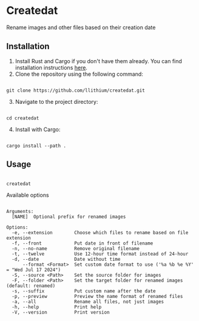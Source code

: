 # Createdat

Rename images and other files based on their creation date

## Installation

1. Install Rust and Cargo if you don't have them already. You can find installation instructions [here](https://www.rust-lang.org/tools/install).
2. Clone the repository using the following command:

```shell

git clone https://github.com/llithium/createdat.git

```

3. Navigate to the project directory:

```shell

cd createdat

```

4. Install with Cargo:

```shell

cargo install --path .

```

## Usage

```shell

createdat

```

Available options

```

Arguments:
  [NAME]  Optional prefix for renamed images

Options:
  -e, --extension        Choose which files to rename based on file extension
  -f, --front            Put date in front of filename
  -n, --no-name          Remove original filename
  -t, --twelve           Use 12-hour time format instead of 24-hour
  -d, --date             Date without time
      --format <Format>  Set custom date format to use ('%a %b %e %Y' = "Wed Jul 17 2024")
  -S, --source <Path>    Set the source folder for images
  -F, --folder <Path>    Set the target folder for renamed images (default: renamed)
  -s, --suffix           Put custom name after the date
  -p, --preview          Preview the name format of renamed files
  -a, --all              Rename all files, not just images
  -h, --help             Print help
  -V, --version          Print version


```
